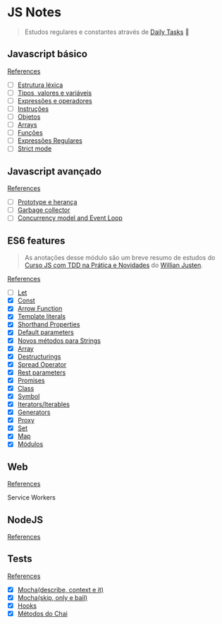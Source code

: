 # JS Notes

> Estudos regulares e constantes através de [Daily Tasks](daily-tasks.md) :purple_heart:

## Javascript básico

[References](references/js-basico.md)

- [ ] [Estrutura léxica]()
- [ ] [Tipos, valores e variáveis]()
- [ ] [Expressões e operadores]()
- [ ] [Instruções]()
- [ ] [Objetos]()
- [ ] [Arrays]()
- [ ] [Funções]()
- [ ] [Expressões Regulares]()
- [ ] [Strict mode]()

## Javascript avançado

[References](references/js-avancado.md)

- [ ] [Prototype e herança]()
- [ ] [Garbage collector]()
- [ ] [Concurrency model and Event Loop]()

## ES6 features

> As anotações desse módulo são um breve resumo de estudos do [Curso JS com TDD na Prática e Novidades](https://willianjusten.com.br/js-com-tdd-na-pratica-e-novidades/) do [Willian Justen](https://github.com/willianjusten/es6-curso).

[References](references/es6-references.md)

- [ ] [Let]()
- [x] [Const](es6-features/const.md)
- [x] [Arrow Function ](es6-features/arrow-functions.md)
- [x] [Template literals](es6-features/template-literals.md)
- [x] [Shorthand Properties](es6-features/shorthand-properties.md)
- [x] [Default parameters](es6-features/default-parameters.md)
- [x] [Novos métodos para Strings](es6-features/novos-metodos-para-strings.md)
- [x] [Array](es6-features/array.md)
- [x] [Destructurings](es6-features/destructuring.md)
- [x] [Spread Operator](es6-features/spread-operator.md)
- [x] [Rest parameters](es6-features/rest-parameters.md)
- [x] [Promises](es6-features/promises.md)
- [x] [Class](es6-features/class.md)
- [x] [Symbol](es6-features/symbol.md)
- [x] [Iterators/Iterables](es6-features/iterators-iterables.md)
- [x] [Generators](es6-features/generators.md)
- [x] [Proxy](es6-features/proxy.md)
- [x] [Set](es6-features/set.md)
- [x] [Map](es6-features/map.md)
- [x] [Módulos](es6-features/modulos.md)

## Web

[References](references/web.md)

Service Workers

## NodeJS

[References](references/module-bundler.md)

## Tests
[References](references/tests.md)

- [x] [Mocha(describe, context e it)](tdd-features/describe-context-it.md)
- [x] [Mocha(skip, only e bail)](tdd-features/skip-only-bail.md)
- [x] [Hooks](tdd-features/hooks.md)
- [x] [Métodos do Chai](tdd-features/metodos-chai.md)